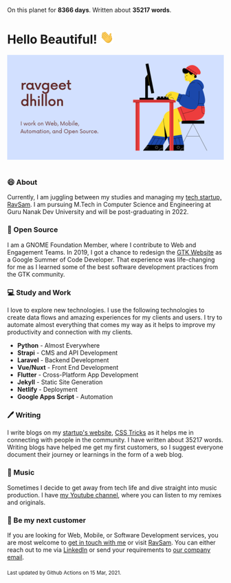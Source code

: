 On this planet for **8366 days**. Written about **35217 words**.

# Hello Beautiful! <img src="assets/wave.gif" width="32px">

<img src="assets/banner.png" style="margin-bottom:16px;">

### 😄 About

Currently, I am juggling between my studies and managing my [tech startup, RavSam](https://www.ravsam.in/). I am pursuing M.Tech in Computer Science and Engineering at Guru Nanak Dev University and will be post-graduating in 2022.

### 🙏 Open Source

I am a GNOME Foundation Member, where I contribute to Web and Engagement Teams. In 2019, I got a chance to redesign the [GTK Website](https://www.gtk.org/) as a Google Summer of Code Developer. That experience was life-changing for me as I learned some of the best software development practices from the GTK community.

### 💻 Study and Work

I love to explore new technologies. I use the following technologies to create data flows and amazing experiences for my clients and users. I try to automate almost everything that comes my way as it helps to improve my productivity and connection with my clients.

- **Python** - Almost Everywhere
- **Strapi** - CMS and API Development
- **Laravel** - Backend Development
- **Vue/Nuxt** - Front End Development
- **Flutter** - Cross-Platform App Development
- **Jekyll** - Static Site Generation
- **Netlify** - Deployment
- **Google Apps Script** - Automation

### 🖊️ Writing

I write blogs on my [startup's website](https://www.ravsam.in/blog/), [CSS Tricks](https://css-tricks.com/author/ravgeetdhillon/) as it helps me in connecting with people in the community. I have written about 35217 words. Writing blogs have helped me get my first customers, so I suggest everyone document their journey or learnings in the form of a web blog.

### 🎹 Music

Sometimes I decide to get away from tech life and dive straight into music production. I have [my Youtube channel](https://youtube.com/ravdmusic), where you can listen to my remixes and originals.

### 🤝 Be my next customer

If you are looking for Web, Mobile, or Software Development services, you are most welcome to [get in touch with me](mailto:ravgeetdhillon@gmail.com) or visit [RavSam](https://www.ravsam.in/). You can either reach out to me via [LinkedIn](https://www.linkedin.com/in/ravgeetdhillon/) or send your requirements to [our company email](mailto:info@ravsam.in).

<sub>Last updated by Github Actions on 15 Mar, 2021.</sub>
